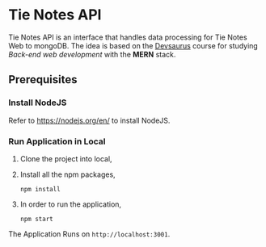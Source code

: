# Tie Notes API

Tie Notes API is an interface that handles data processing for Tie Notes Web to mongoDB. The idea is based on the [Devsaurus](https://devsaurus.com) course for studying _Back-end web development_ with the **MERN** stack.

## Prerequisites

### Install NodeJS

Refer to https://nodejs.org/en/ to install NodeJS.

### Run Application in Local

1. Clone the project into local,

2. Install all the npm packages,

   `npm install`

3. In order to run the application,

   `npm start`

The Application Runs on `http://localhost:3001`.
